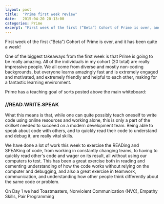 ```yaml
---
layout: post
title:  "Prime first week review"
date:   2015-04-20 20:13:00
categories: Prime
excerpt: "First week of the first (“Beta”) Cohort of Prime is over, and it has been quite a week!"
---
```


First week of the first (“Beta”) Cohort of Prime is over, and it has been quite a week! 

<p>
One of the biggest takeaways from the first week is that Prime is going to be really amazing. All of the individuals in my cohort (20 total) are really impressive people. We all come from diverse and mostly non-coding backgrounds, but everyone learns amazingly fast and is extremely engaged and motivated, and extremely friendly and helpful to each other, making for a fantastic learning environment. 

<p>Prime has a teaching goal of sorts posted above the main whiteboard: </p>

<h3>//READ.WRITE.SPEAK </h3>
What this means is that, while one can quite possibly teach oneself to write code using online resources and working alone, this is only a part of the skillset needed to succeed on a modern development team. Being able to speak about code with others, and to quickly read their code to understand and debug it, are really vital skills. 

We have done a lot of work this week to exercise the READing and SPEAKing of code, from working in constantly changing teams, to having to quickly read other's code and wager on its result, all without using our computers to test. This has been a great exercise both in reading and cementing understanding of how the code works without relying on the computer and debugging, and also a great exercise in teamwork, communication, and understanding how other people think differently about the same code or problem.

On Day 1 we had 
Toastmasters, Nonviolent Communication (NVC), Empathy Skills, Pair Programming